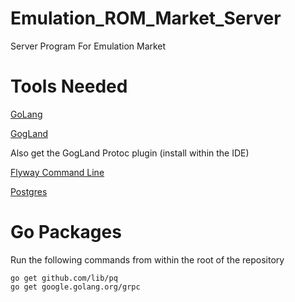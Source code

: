 # Emulation_ROM_Market_Server
Server Program For Emulation Market

# Tools Needed

[GoLang](https://golang.org/)

[GogLand](https://www.jetbrains.com/go/)

Also get the GogLand Protoc plugin (install within the IDE)

[Flyway Command Line](https://flywaydb.org)

[Postgres](https://www.postgresql.org/download/)

# Go Packages

Run the following commands from within the root of the repository

```
go get github.com/lib/pq
go get google.golang.org/grpc

```
